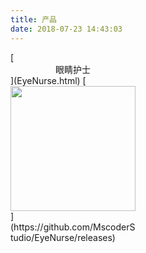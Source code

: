 ```yaml
---
title: 产品
date: 2018-07-23 14:43:03
---
```

<div class="group-picture" style=";width:200px;height:200px">[<center>眼睛护士</center>](EyeNurse.html)
[<img  style="display:inline !important;width:200px;height:200px" src="https://mscoder.cn/res/imgs/products/logo_eyenurse.png"/>](https://github.com/MscoderStudio/EyeNurse/releases)
</div>
